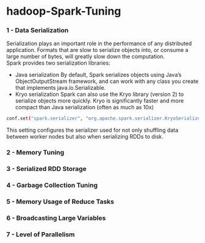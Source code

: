 # hadoop-Spark-Tuning

### 1 - Data Serialization
Serialization plays an important role in the performance of any distributed application. Formats that
are slow to serialize objects into, or consume a large number of bytes, will greatly slow down the
computation.  
Spark provides two serialization libraries:
- Java serialization
By default, Spark serializes objects using Java’s ObjectOutputStream
framework, and can work with any class you create that implements java.io.Serializable.  
- Kryo serialization
Spark can also use the Kryo library (version 2) to serialize objects more
quickly. Kryo is significantly faster and more compact than Java serialization (often as much as
10x)
```sh
conf.set("spark.serializer", "org.apache.spark.serializer.KryoSerializer"). 

```
This setting configures the serializer used for not only shuffling data between worker nodes but also when serializing RDDs to disk.


### 2 - Memory Tuning
### 3 - Serialized RDD Storage
### 4 - Garbage Collection Tuning
### 5 - Memory Usage of Reduce Tasks
### 6 - Broadcasting Large Variables
### 7 - Level of Parallelism
